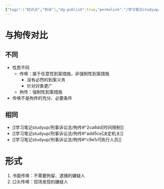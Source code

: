 ```yaml
---
{"tags":["知识点","刑诉"],"dg-publish":true,"permalink":"/学习笔记studyup/刑事诉讼法/传唤/","dgPassFrontmatter":true,"created":"2024-11-18T14:42:41.428+08:00","updated":"2024-11-18T15:21:59.943+08:00"}
---
```


# 与拘传对比
## 不同
- 性质不同
	- 传唤：属于任意性到案措施，非强制性到案措施
		- 没有必然的到案义务
		- 针对对象更广
	- 拘传：强制性到案措施
- 传唤不是拘传的充分、必要条件
## 相同
- [[学习笔记studyup/刑事诉讼法/拘传#^2ca8dd\|时间限制]]
- [[学习笔记studyup/刑事诉讼法/拘传#^add5ce\|决定机关]]
- [[学习笔记studyup/刑事诉讼法/拘传#^c9e1cf\|执行人员]]
# 形式
1. 书面传唤：不需要拘留、逮捕的嫌疑人
2. 口头传唤：现场发现的嫌疑人